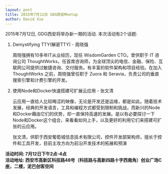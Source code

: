 ```yaml
---
layout: post
title: 2015年7月12日 GDG西安Meetup
author: David Xie
---
```


2015年7月12日, GDG西安将举办新一期的活动. 本次活动有2个话题:

1. Demystifying TTY(解密TTY) - 周晓强

    周晓强拥有10多年IT从业经历，现任 WisdomGarden CTO。曾供职于 IT 咨询公司 ThoughtWorks，任首席咨询师，为全球顶尖的电信、金融、保险、互联网公司提供过敏捷咨询、交付服务。有丰富的软件架构和项目经验。在加入 ThoughtWorks 之前，周晓强曾任职于 Zuora 和 Seravia，负责公司的垂直搜索引擎和计费引擎的开发。

2. 使用Node和Docker快速搭建可扩展云应用 - 张文清

    云应用一直给人比较晦涩的映像，无论是开发还是运维，都是如此。随着技术发展，经典的开发语言，工具和编程方式都受到限制和挑战，而新兴的Node和Docker藉由它们的优势，却一直保持高速的发展。是以有必要探讨一下Node和Docker这个组合，来看看如何上手，以及更好的利用它们来搭建可扩张的云应用。

    张文清，供职于西安葡萄城信息技术有限公司，控件开发部架构师，擅长于控件和工具开发，目前主攻方向为前沿开发技术的拓展和预演

**活动时间: 7月12日下午2点-4点**  
**活动地址: 西安市高新区科技路48号（科技路与高新四路十字西南角）创业广场C座，二楼，泥巴创客空间**
